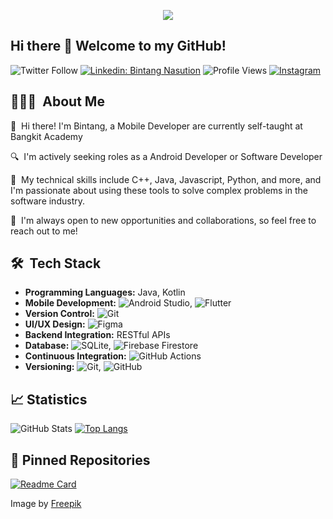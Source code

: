 <p align="center">
	<img src="pics/header.png">
</p>

## Hi there 👋 Welcome to my GitHub!

![Twitter Follow](https://img.shields.io/twitter/follow/furnwboyfriend?style=social)
[![Linkedin: Bintang Nasution](https://img.shields.io/badge/-Bintang%20Nasution-blue?style=flat-square&logo=Linkedin&logoColor=white&link=https://id.linkedin.com/in/bintang-nasution-8487ba1b7)](https://id.linkedin.com/in/bintang-nasution-8487ba1b7)
![Profile Views](https://komarev.com/ghpvc/?username=bintangnasution&color=blueviolet&style=flat-square&label=Profile+Views)
[![Instagram](https://img.shields.io/badge/Instagram-E4405F?style=flat&logo=instagram&logoColor=white)](https://www.instagram.com/bintangnasutionnn_/)

## 👨🏻‍💻 &nbsp;About Me

<p>👋 &nbsp;Hi there! I'm Bintang, a Mobile Developer are currently self-taught at Bangkit Academy</p>
<p>🔍 &nbsp;I'm actively seeking roles as a Android Developer or Software Developer</p>
<p>🚀 &nbsp;My technical skills include C++, Java, Javascript, Python, and more, and I'm passionate about using these tools to solve complex problems in the software industry.</p>
<p>🤝 &nbsp;I'm always open to new opportunities and collaborations, so feel free to reach out to me!</p>

## 🛠 &nbsp;Tech Stack
- **Programming Languages:** Java, Kotlin
- **Mobile Development:** ![Android Studio](https://img.shields.io/badge/-Android%20Studio-green?style=flat-square&logo=android&logoColor=white), ![Flutter](https://img.shields.io/badge/-Flutter-02569B?style=flat-square&logo=flutter&logoColor=white)
- **Version Control:** ![Git](https://img.shields.io/badge/-Git-F05032?style=flat-square&logo=git&logoColor=white)
- **UI/UX Design:** ![Figma](https://img.shields.io/badge/-Figma-F24E1E?style=flat-square&logo=figma&logoColor=white)
- **Backend Integration:** RESTful APIs
- **Database:** ![SQLite](https://img.shields.io/badge/-SQLite-003B57?style=flat-square&logo=sqlite&logoColor=white), ![Firebase Firestore](https://img.shields.io/badge/-Firebase%20Firestore-FFCA28?style=flat-square&logo=firebase&logoColor=black)
- **Continuous Integration:** ![GitHub Actions](https://img.shields.io/badge/-GitHub%20Actions-2088FF?style=flat-square&logo=github-actions&logoColor=white)
- **Versioning:** ![Git](https://img.shields.io/badge/-Git-F05032?style=flat-square&logo=git&logoColor=white), ![GitHub](https://img.shields.io/badge/-GitHub-181717?style=flat-square&logo=github&logoColor=white)

## 📈 Statistics
![GitHub Stats](https://github-readme-stats.vercel.app/api?username=bintangnasution&show_icons=true&count_private=true&hide=contribs&theme=dark)
[![Top Langs](https://github-readme-stats.vercel.app/api/top-langs/?username=bintangnasution&layout=compact&theme=dark)](https://github.com/bintangnasution)

## 📕 Pinned Repositories
[![Readme Card](https://github-readme-stats.vercel.app/api/pin/?username=bintangnasution&repo=kalkulator-sederhana-7.0&theme=dark)](https://github.com/bintangnasution/kalkulator-sederhana-7.0)

Image by <a href="https://www.freepik.com/free-photo/online-school-equipment-home_16392735.htm#query=computer%20table&position=2&from_view=search&track=ais">Freepik</a>
